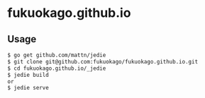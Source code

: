 fukuokago.github.io
===================

Usage
-----

```sh
$ go get github.com/mattn/jedie
$ git clone git@github.com:fukuokago/fukuokago.github.io.git
$ cd fukuokago.github.io/_jedie
$ jedie build
or
$ jedie serve
```
